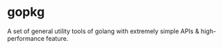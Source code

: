 # gopkg
A set of general utility tools of golang with extremely simple APIs &amp; high-performance feature.
